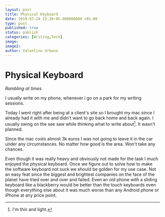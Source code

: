 ```yaml
---
layout: post
title: Physical Keyboard
date: 2019-07-24 22:28:05.000000000 +01:00
type: post
published: true
status: publish
categories: [Writing,Tech]
image:
image2:
author: Valentino Urbano
---
```


# Physical Keyboard

_Rambling at times_

I usually write on my phone, whenever i go on a park for my writing sessions.

Today I went right after being at a client's site so I brought my mac since I already had it with me and didn't want to go back home and back again. I usually swing on the see saw while thinking what to write about[^1]. It wasn't planned.

Since the mac costs almost 3k euros I was not going to leave it in the car under any circumstances. No matter how good is the area. Won't take any chances.

Even though it was really heavy and obviously not made for the task I much enjoyed the physical keyboard. Once we figure out to solve how to make the software keyboard not suck we should be golden for my use case. Not an easy feat since the biggest and brightest companies on the face of the planet have tried over and over and failed. Even an old phone with a sliding keyboard like a blackberry would be better than the touch keyboards even though everything else about it was much worse than any Android phone or iPhone at any price point.

[^1]: I'm thin and light.
